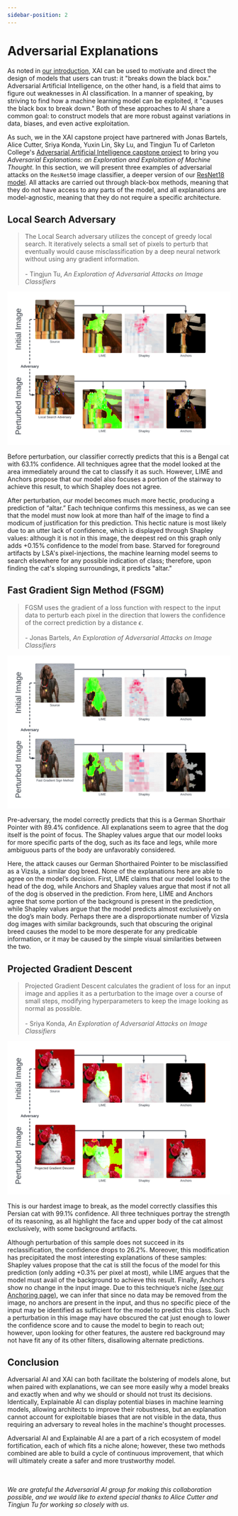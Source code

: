 ```yaml
---
sidebar-position: 2
---
```


# Adversarial Explanations
As noted in [our introduction](../Introduction/What%20is%20XAI.md), XAI can be used to motivate and direct the design of models that users can trust: it "breaks down the black box." Adversarial Artificial Intelligence, on the other hand, is a field that aims to figure out weaknesses in AI classification. In a manner of speaking, by striving to find how a machine learning model can be exploited, it "causes the black box to break down." Both of these approaches to AI share a common goal: to construct models that are more robust against variations in data, biases, and even active exploitation.

As such, we in the XAI capstone project have partnered with Jonas Bartels, Alice Cutter, Sriya Konda, Yuxin Lin, Sky Lu, and Tingjun Tu of Carleton College's [Adversarial Artificial Intelligence capstone project](https://cs.carleton.edu/cs_comps/2324/adversarial/index.php) to bring you *Adversarial Explanations: an Exploration and Exploitation of Machine Thought*. In this section, we will present three examples of adversarial attacks on the ```ResNet50``` image classifier, a deeper version of our [ResNet18 model](../Methodology/ResNet.md). All attacks are carried out through black-box methods, meaning that they do not have access to any parts of the model, and all explanations are model-agnostic, meaning that they do not require a specific architecture.

## Local Search Adversary
> The Local Search adversary utilizes the concept of greedy local search. It iteratively selects a small set of pixels to perturb that eventually would cause misclassification by a deep neural network without using any gradient information. <br></br>
> \- Tingjun Tu, *An Exploration of Adversarial Attacks on Image Classifiers*

![Figure 1](/img/LSA.png "Pre-perturbation and post-perturbation of an image of a Bengal cat using a Local Search adversary, each accompanied by three explanation techniques.")

Before perturbation, our classifier correctly predicts that this is a Bengal cat with $63.1\%$ confidence. All techniques agree that the model looked at the area immediately around the cat to classify it as such. However, LIME and Anchors propose that our model also focuses a portion of the stairway to achieve this result, to which Shapley does not agree.

After perturbation, our model becomes much more hectic, producing a prediction of “altar.” Each technique confirms this messiness, as we can see that the model must now look at more than half of the image to find a modicum of justification for this prediction. This hectic nature is most likely due to an utter lack of confidence, which is displayed through Shapley values: although it is not in this image, the deepest red on this graph only adds $+0.15\%$ confidence to the model from base. Starved for foreground artifacts by LSA's pixel-injections, the machine learning model seems to search elsewhere for any possible indication of class; therefore, upon finding the cat's sloping surroundings, it predicts "altar."

## Fast Gradient Sign Method (FSGM)
> FGSM uses the gradient of a loss function with respect to the input data to perturb each pixel in the direction that lowers the confidence of the correct prediction by a distance $\epsilon$.
> <br></br> \- Jonas Bartels, *An Exploration of Adversarial Attacks on Image Classifiers*

![Figure 2](/img/FGSM.png "Pre-perturbation and post-perturbation of an image of a German Shorthaired Pointer dog using the Fast Gradient Sign Method, each accompanied by three explanation techniques.")

Pre-adversary, the model correctly predicts that this is a German Shorthair Pointer with 89.4\% confidence. All explanations seem to agree that the dog itself is the point of focus. The Shapley values argue that our model looks for more specific parts of the dog, such as its face and legs, while more ambiguous parts of the body are unfavorably considered.

Here, the attack causes our German Shorthaired Pointer to be misclassified as a Vizsla, a similar dog breed. None of the explanations here are able to agree on the model’s decision. First, LIME claims that our model looks to the head of the dog, while Anchors and Shapley values argue that most if not all of the dog is observed in the prediction. From here, LIME and Anchors agree that some portion of the background is present in the prediction, while Shapley values argue that the model predicts almost exclusively on the dog’s main body. Perhaps there are a disproportionate number of Vizsla dog images with similar backgrounds, such that obscuring the original breed causes the model to be more desperate for any predicable information, or it may be caused by the simple visual similarities between the two.

## Projected Gradient Descent
> Projected Gradient Descent calculates the gradient of loss for an input image and applies it as a perturbation to the image over a course of small steps, modifying hyperparameters to keep the image looking as normal as possible. <br></br>
> \- Sriya Konda, *An Exploration of Adversarial Attacks on Image Classifiers*

![Figure 3](/img/PGD.png "Pre-perturbation and post-perturbation of an image of a Persian cat using Projected Gradient Descent, each accompanied by three explanation techniques.")

This is our hardest image to break, as the model correctly classifies this Persian cat with 99.1\% confidence. All three techniques portray the strength of its reasoning, as all highlight the face and upper body of the cat almost exclusively, with some background artifacts.

Although perturbation of this sample does not succeed in its reclassification, the confidence drops to 26.2\%. Moreover, this modification has precipitated the most interesting explanations of these samples: Shapley values propose that the cat is still the focus of the model for this prediction (only adding $+0.3\%$ per pixel at most), while LIME argues that the model must avail of the background to achieve this result. Finally, Anchors show no change in the input image. Due to this technique’s niche [(see our Anchoring page)](../Anchors/Introduction.md), we can infer that since no data may be removed from the image, no anchors are present in the input, and thus no specific piece of the input may be identified as sufficient for the model to predict this class. Such a perturbation in this image may have obscured the cat just enough to lower the confidence score and to cause the model to begin to reach out; however, upon looking for other features, the austere red background may not have fit any of its other filters, disallowing alternate predictions.

## Conclusion
Adversarial AI and XAI can both facilitate the bolstering of models alone, but when paired with explanations, we can see more easily why a model breaks and exactly when and why we should or should not trust its decisions. Identically, Explainable AI can display potential biases in machine learning models, allowing architects to improve their robustness, but an explanation cannot account for exploitable biases that are not visible in the data, thus requiring an adversary to reveal holes in the machine's thought processes.

Adversarial AI and Explainable AI are a part of a rich ecosystem of model fortification, each of which fits a niche alone; however, these two methods combined are able to build a cycle of continuous improvement, that which will ultimately create a safer and more trustworthy model.

<br></br>
*We are grateful the Adversarial AI group for making this collaboration possible, and we would like to extend special thanks to Alice Cutter and Tingjun Tu for working so closely with us.*
